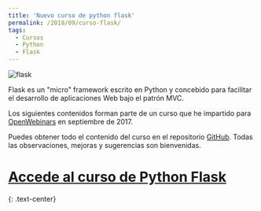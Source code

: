 ```yaml
---
title: 'Nuevo curso de python flask'
permalink: /2018/09/curso-flask/
tags:
  - Cursos
  - Python
  - Flask
---
```


![flask](https://plataforma.josedomingo.org/pledin/cursos/flask/img/python.png)

Flask es un "micro" framework escrito en Python y concebido para facilitar el desarrollo de aplicaciones Web bajo el patrón MVC.

Los siguientes contenidos forman parte de un curso que he impartido para [OpenWebinars](https://openwebinars.net/cursos/flask/?ref=landing-cursos) en septiembre de 2017.

Puedes obtener todo el contenido del curso en el repositorio [GitHub](https://github.com/josedom24/curso_flask).
Todas las observaciones, mejoras y sugerencias son bienvenidas.

# [Accede al curso de Python Flask](https://plataforma.josedomingo.org/pledin/cursos/flask/)
{: .text-center}




